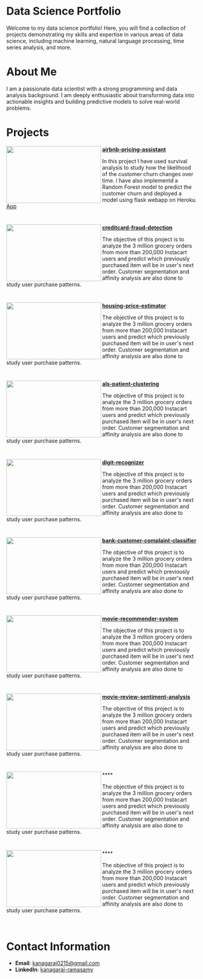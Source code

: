 # Data Science Portfolio
Welcome to my data science portfolio! Here, you will find a collection of projects demonstrating my skills and expertise in various areas of data science, including machine learning, natural language processing, time series analysis, and more.

# About Me
I am a passionate data scientist with a strong programming and data analysis background. I am deeply enthusiastic about transforming data into actionable insights and building predictive models to solve real-world problems.

# Projects

<img align="left" width="250" height="150" src="https://github.com/kanagaraj0215/Portfolio/blob/master/Images/telecom.jpg"> **[airbnb-pricing-assistant](https://github.com/kanagaraj0215/Data-Science-Projects/blob/main/supervised-machine-learning/airbnb-pricing-assistant/airbnb_pricing_assistant.ipynb)**

In this project I have used survival analysis to study how the likelihood of the customer churn changes over time. I have also implementd a Random Forest model to predict the customer churn and deployed a model using flask webapp on Heroku. [App](https://churn-prediction-app.herokuapp.com/)

#

<img align="left" width="250" height="150" src="https://github.com/kanagaraj0215/Portfolio/blob/master/Images/instacart.jpeg"> **[creditcard-fraud-detection](https://github.com/kanagaraj0215/Data-Science-Projects/blob/main/supervised-machine-learning/creditcard-fraud-detection/creditcard_fraud_detection.ipynb)**

The objective of this project is to analyze the 3 million grocery orders from more than 200,000 Instacart users and predict which previously purchased item will be in user's next order. Customer segmentation and affinity analysis are also done to study user purchase patterns.

#

<img align="left" width="250" height="150" src="https://github.com/kanagaraj0215/Portfolio/blob/master/Images/instacart.jpeg"> **[housing-price-estimator](https://github.com/kanagaraj0215/Data-Science-Projects/blob/main/supervised-machine-learning/housing-price-estimator/housing_price_estimator.ipynb)**

The objective of this project is to analyze the 3 million grocery orders from more than 200,000 Instacart users and predict which previously purchased item will be in user's next order. Customer segmentation and affinity analysis are also done to study user purchase patterns.

#

<img align="left" width="250" height="150" src="https://github.com/kanagaraj0215/Portfolio/blob/master/Images/instacart.jpeg"> **[als-patient-clustering](https://github.com/kanagaraj0215/Data-Science-Projects/blob/main/unsupervised-learning/als-patient-clustering/als_patient_clustering.ipynb)**

The objective of this project is to analyze the 3 million grocery orders from more than 200,000 Instacart users and predict which previously purchased item will be in user's next order. Customer segmentation and affinity analysis are also done to study user purchase patterns.

#

<img align="left" width="250" height="150" src="https://github.com/kanagaraj0215/Portfolio/blob/master/Images/instacart.jpeg"> **[digit-recognizer](https://github.com/kanagaraj0215/Data-Science-Projects/blob/main/deep-learning/digit-recognizer/digit_recognizer.ipynb)**

The objective of this project is to analyze the 3 million grocery orders from more than 200,000 Instacart users and predict which previously purchased item will be in user's next order. Customer segmentation and affinity analysis are also done to study user purchase patterns.

#

<img align="left" width="250" height="150" src="https://github.com/kanagaraj0215/Portfolio/blob/master/Images/instacart.jpeg"> **[bank-customer-complaint-classifier](https://github.com/kanagaraj0215/Data-Science-Projects/blob/main/natural-language-processing/bank-customer-complaint-classifier/bank_customer_complaint_classifier.ipynb)**

The objective of this project is to analyze the 3 million grocery orders from more than 200,000 Instacart users and predict which previously purchased item will be in user's next order. Customer segmentation and affinity analysis are also done to study user purchase patterns.

#

<img align="left" width="250" height="150" src="https://github.com/kanagaraj0215/Portfolio/blob/master/Images/instacart.jpeg"> **[movie-recommender-system](https://github.com/kanagaraj0215/Data-Science-Projects/blob/main/natural-language-processing/movie-recommender-system/movie_recommender_system.ipynb)**

The objective of this project is to analyze the 3 million grocery orders from more than 200,000 Instacart users and predict which previously purchased item will be in user's next order. Customer segmentation and affinity analysis are also done to study user purchase patterns.

#

<img align="left" width="250" height="150" src="https://github.com/kanagaraj0215/Portfolio/blob/master/Images/instacart.jpeg"> **[movie-review-sentiment-analysis](https://github.com/kanagaraj0215/Data-Science-Projects/blob/main/natural-language-processing/movie-review-sentiment-analysis/movie_review_sentiment_analysis.ipynb)**

The objective of this project is to analyze the 3 million grocery orders from more than 200,000 Instacart users and predict which previously purchased item will be in user's next order. Customer segmentation and affinity analysis are also done to study user purchase patterns.

#

<img align="left" width="250" height="150" src="https://github.com/kanagaraj0215/Portfolio/blob/master/Images/instacart.jpeg"> ****

The objective of this project is to analyze the 3 million grocery orders from more than 200,000 Instacart users and predict which previously purchased item will be in user's next order. Customer segmentation and affinity analysis are also done to study user purchase patterns.

#

<img align="left" width="250" height="150" src="https://github.com/kanagaraj0215/Portfolio/blob/master/Images/instacart.jpeg"> ****

The objective of this project is to analyze the 3 million grocery orders from more than 200,000 Instacart users and predict which previously purchased item will be in user's next order. Customer segmentation and affinity analysis are also done to study user purchase patterns.


<br />


# Contact Information
- **Email**: [kanagaraj0215@gmail.com](kanagaraj0215@gmail.com)
- **LinkedIn**: [kanagaraj-ramasamy](https://www.linkedin.com/in/kanagaraj-ramasamy-75468b77)


